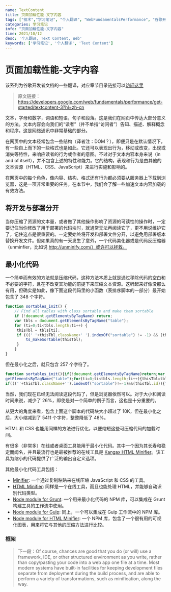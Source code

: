 ```yaml
---
name: TextContent
title: 页面加载性能-文字内容
tags: ["技术","学习笔记", "个人翻译", "WebFundamentalsPerformance", "谷歌开发者文档"]
categories: 学习笔记
info: "页面加载性能-文字内容"
time: 2021/10/12
desc: '个人翻译, Text Content, Web'
keywords: ['学习笔记', '个人翻译', 'Text Content']
---
```


# 页面加载性能-文字内容

该系列为谷歌开发者文档的一些翻译，对应章节目录链接可以[访问这里](https://developers.google.com/web/fundamentals?hl=zh-cn)

> 原文链接：https://developers.google.com/web/fundamentals/performance/get-started/textcontent-3?hl=zh-cn

文本，字母和数字，词语和短语，句子和段落。这是我们在网页中传达大部分意义的方法。文本内容会向我们的“读者”（并不单指“访问者”）告知、描述、解释概念和程序。这是网络通讯中非常基础的部分。

在网页中的文本经常包含一些结构（译者注：DOM？），即便只是在默认情况下，有一些自上而下的一些格式也是如此。它还可以表现出行为，移动或改变，出现或消失等特性，来响应读者的行为或作者的意图。不过对于文本内容本身来说（in and of itself），并不包含上述的特性和能力。它的结构，表现和行为是由其他的文本资源（HTML、CSS、JavaScript）来进行实施和影响的。

在网页中的每个角色，像内容、结构、格式还有行为都必须要从服务器上下载到浏览器，这是一项非常重要的任务。在本节中，我们会了解一些加速文本内容加载的有效方法。

## 将开发与部署分开

当你压缩了资源的文本量，或者做了其他操作影响了资源的可读性的操作时，一定要记住当你修改了用于部署的代码块时，就通常无法再阅读它了，更不用说维护它了，记住这点是很重要的。一定要始终将开发和部署文件分开，以避免用部署版本替换开发文件。但如果真的有一天发生了意外，一个代码美化器或是代码反压缩器（unminfier，比如说 http://unminify.com/）或许可以拯救。

## 最小化代码

一个简单而有效的方法就是压缩代码，这种方法本质上就是通过移除代码的空白和不必要的字符，且在不改变其功能的前提下来压缩文本资源。这听起来好像没那么有用，但确实是如此，像下面这段代码里的小函数（表排序脚本的一部分）最开始包含了 348 个字符。

```javascript
function sortables_init() {
    // Find all tables with class sortable and make them sortable
    if (!document.getElementsByTagName) return;
    var tbls = document.getElementsByTagName("table");
    for (ti=0;ti<tbls.length;ti++) {
     thisTbl = tbls[ti];
     if (((' '+thisTbl.className+' ').indexOf("sortable") != -1) && (thisTbl.id)) {
         ts_makeSortable(thisTbl);
     }
    }
}
```

但在最小化之后，就只包含 257 个字符了。

```javascript
function sortables_init(){if(!document.getElementsByTagName)return;var tbls=document.
getElementsByTagName("table");for(ti=0;ti<tbls.length;ti++){thisTbl=tbls[ti];
if(((''+thisTbl.className+'').indexOf("sortable")!=-1)&&(thisTbl.id)){ts_makeSortable(thisTbl)}}}
```

当然，我们现在已经无法阅读这段代码了，但是浏览器依然可以。对于大小和阅读时间来说，减少了 26%，即使是对一个简单的例子而言，这也是十分重要的。

从更大的角度来看，包含上面这个脚本的代码块大小超过了 10K，但在最小化之后，大小缩减到了 5411 个字符，整整降低了 48%。

HTML 和 CSS 也能用同样的方法进行优化，以便缩短这些可压缩代码的加载时间。

有很多（非常多）在线或者桌面工具能用于最小化代码。其中一个因为其长寿和稳定而闻名，并且最流行也是最被推荐的在线工具是 [Kangax HTML Minifier](https://kangax.github.io/html-minifier/)。该工具为缩小的代码提供了广泛的输出自定义选项。

其他最小化代码工具包括：

- [Minifier](http://www.minifier.org/): 一个通过复制粘贴来在线压缩 JavaScript 和 CSS 的工具。
- [HTML Minifier](http://www.willpeavy.com/minifier/): 同样是一个在线工具，而且也能处理 HTML，并能够自动识别代码类型。
- [Node module for Grunt](https://www.npmjs.com/package/grunt-html-minify): 一个用来最小化代码的 NPM 库，可以集成在 Grunt 构建工具的工作流中使用。
- [Node module for Gulp](https://www.npmjs.com/package/gulp-html-minifier): 同上，一个可以集成在 Gulp 工作流中的 NPM 库。
- [Node module for HTML Minifier](https://www.npmjs.com/package/html-minifier): 一个 NPM 库，包含了一个很有用的可视化图表，用来将它与其他的压缩方法进行比较。

### 框架



> 下一段：Of course, chances are good that you do (or will) use a framework, IDE, or other structured environment as you write, rather than copy/pasting your code into a web app one file at a time. Most modern systems have built-in facilities for keeping development files separate from deployment during the build process, and are able to perform a variety of transformations, such as minification, along the way.





